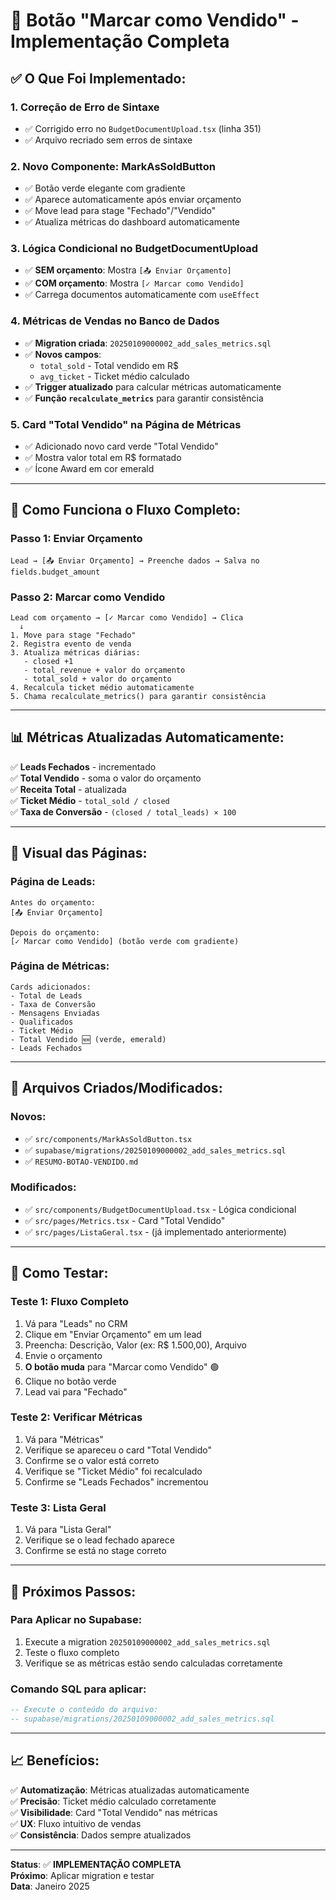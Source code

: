 # 🎉 Botão "Marcar como Vendido" - Implementação Completa

## ✅ **O Que Foi Implementado:**

### 1. **Correção de Erro de Sintaxe**
- ✅ Corrigido erro no `BudgetDocumentUpload.tsx` (linha 351)
- ✅ Arquivo recriado sem erros de sintaxe

### 2. **Novo Componente: MarkAsSoldButton**
- ✅ Botão verde elegante com gradiente
- ✅ Aparece automaticamente após enviar orçamento
- ✅ Move lead para stage "Fechado"/"Vendido"
- ✅ Atualiza métricas do dashboard automaticamente

### 3. **Lógica Condicional no BudgetDocumentUpload**
- ✅ **SEM orçamento**: Mostra `[📤 Enviar Orçamento]`
- ✅ **COM orçamento**: Mostra `[✓ Marcar como Vendido]`
- ✅ Carrega documentos automaticamente com `useEffect`

### 4. **Métricas de Vendas no Banco de Dados**
- ✅ **Migration criada**: `20250109000002_add_sales_metrics.sql`
- ✅ **Novos campos**:
  - `total_sold` - Total vendido em R$
  - `avg_ticket` - Ticket médio calculado
- ✅ **Trigger atualizado** para calcular métricas automaticamente
- ✅ **Função `recalculate_metrics`** para garantir consistência

### 5. **Card "Total Vendido" na Página de Métricas**
- ✅ Adicionado novo card verde "Total Vendido"
- ✅ Mostra valor total em R$ formatado
- ✅ Ícone Award em cor emerald

---

## 🔄 **Como Funciona o Fluxo Completo:**

### **Passo 1: Enviar Orçamento**
```
Lead → [📤 Enviar Orçamento] → Preenche dados → Salva no fields.budget_amount
```

### **Passo 2: Marcar como Vendido**
```
Lead com orçamento → [✓ Marcar como Vendido] → Clica
  ↓
1. Move para stage "Fechado"
2. Registra evento de venda
3. Atualiza métricas diárias:
   - closed +1
   - total_revenue + valor do orçamento
   - total_sold + valor do orçamento
4. Recalcula ticket médio automaticamente
5. Chama recalculate_metrics() para garantir consistência
```

---

## 📊 **Métricas Atualizadas Automaticamente:**

✅ **Leads Fechados** - incrementado  
✅ **Total Vendido** - soma o valor do orçamento  
✅ **Receita Total** - atualizada  
✅ **Ticket Médio** - `total_sold / closed`  
✅ **Taxa de Conversão** - `(closed / total_leads) × 100`  

---

## 🎨 **Visual das Páginas:**

### **Página de Leads:**
```
Antes do orçamento:
[📤 Enviar Orçamento]

Depois do orçamento:
[✓ Marcar como Vendido] (botão verde com gradiente)
```

### **Página de Métricas:**
```
Cards adicionados:
- Total de Leads
- Taxa de Conversão  
- Mensagens Enviadas
- Qualificados
- Ticket Médio
- Total Vendido 🆕 (verde, emerald)
- Leads Fechados
```

---

## 🔧 **Arquivos Criados/Modificados:**

### **Novos:**
- ✅ `src/components/MarkAsSoldButton.tsx`
- ✅ `supabase/migrations/20250109000002_add_sales_metrics.sql`
- ✅ `RESUMO-BOTAO-VENDIDO.md`

### **Modificados:**
- ✅ `src/components/BudgetDocumentUpload.tsx` - Lógica condicional
- ✅ `src/pages/Metrics.tsx` - Card "Total Vendido"
- ✅ `src/pages/ListaGeral.tsx` - (já implementado anteriormente)

---

## 🧪 **Como Testar:**

### **Teste 1: Fluxo Completo**
1. Vá para "Leads" no CRM
2. Clique em "Enviar Orçamento" em um lead
3. Preencha: Descrição, Valor (ex: R$ 1.500,00), Arquivo
4. Envie o orçamento
5. **O botão muda** para "Marcar como Vendido" 🟢
6. Clique no botão verde
7. Lead vai para "Fechado"

### **Teste 2: Verificar Métricas**
1. Vá para "Métricas"
2. Verifique se apareceu o card "Total Vendido"
3. Confirme se o valor está correto
4. Verifique se "Ticket Médio" foi recalculado
5. Confirme se "Leads Fechados" incrementou

### **Teste 3: Lista Geral**
1. Vá para "Lista Geral"
2. Verifique se o lead fechado aparece
3. Confirme se está no stage correto

---

## 🚨 **Próximos Passos:**

### **Para Aplicar no Supabase:**
1. Execute a migration `20250109000002_add_sales_metrics.sql`
2. Teste o fluxo completo
3. Verifique se as métricas estão sendo calculadas corretamente

### **Comando SQL para aplicar:**
```sql
-- Execute o conteúdo do arquivo:
-- supabase/migrations/20250109000002_add_sales_metrics.sql
```

---

## 📈 **Benefícios:**

✅ **Automatização**: Métricas atualizadas automaticamente  
✅ **Precisão**: Ticket médio calculado corretamente  
✅ **Visibilidade**: Card "Total Vendido" nas métricas  
✅ **UX**: Fluxo intuitivo de vendas  
✅ **Consistência**: Dados sempre atualizados  

---

**Status**: ✅ **IMPLEMENTAÇÃO COMPLETA**  
**Próximo**: Aplicar migration e testar  
**Data**: Janeiro 2025
